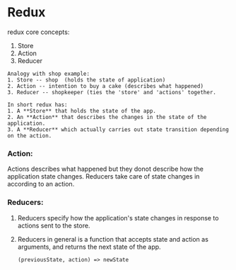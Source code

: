 # Redux
redux core concepts:
1. Store
2. Action
3. Reducer
```
Analogy with shop example:
1. Store -- shop  (holds the state of application)
2. Action -- intention to buy a cake (describes what happened)
3. Reducer -- shopkeeper (ties the 'store' and 'actions' together.

In short redux has:
1. A **Store** that holds the state of the app.
2. An **Action** that describes the changes in the state of the application.
3. A **Reducer** which actually carries out state transition depending on the action.
```
### Action:
 Actions describes what happened but they donot describe how the application state changes. Reducers take care of state changes
 in according to an action.

### Reducers:
  1. Reducers specify how the application's state changes in response to actions sent to the store.
  2. Reducers in general is a function that accepts state and action as arguments, and returns the next state of the app.
  
     `(previousState, action) => newState`
